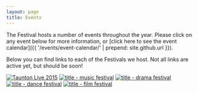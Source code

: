 ```yaml
---
layout: page
title: Events
---
```


The Festival hosts a number of events throughout the year. Please click on any event below for more information, or [click here to see the event calendar]({{ '/events/event-calendar/' | prepend: site.github.url }}).

Below you can find links to each of the Festivals we host. Not all links are active yet, but should be soon!

<a href="{{ '/events/taunton-live-2015/' | prepend: site.github.url }}"><img src="{{ '/wp-content/uploads/2015/05/Taunton-Live-Logo_2C_web_sized.png' | prepend: site.github.url }}" alt="Taunton Live 2015" class="alignleft size-full wp-image-1152" /></a>
<a href="{{ '/events/music-festival' | prepend: site.github.url }}"><img src="{{ '/wp-content/uploads/2014/02/title-music-festival.png' | prepend: site.github.url }}" alt="title - music festival" class="alignleft size-full wp-image-607" /></a>
<a href="{{ '/events/drama-festival' | prepend: site.github.url }}"><img src="{{ '/wp-content/uploads/2014/02/title-drama-festival.png' | prepend: site.github.url }}" alt="title - drama festival" class="alignleft size-full wp-image-610" /></a>
<a href="{{ '/events/dance-festival' | prepend: site.github.url }}"><img src="{{ '/wp-content/uploads/2014/02/title-dance-festival.png' | prepend: site.github.url }}" alt="title - dance festival" class="alignleft size-full wp-image-609" /></a>
<a href="{{ '/events/film-festival/' | prepend: site.github.url }}" title="Film Festival"><img src="{{ '/wp-content/uploads/2014/02/title-film-festival.png' | prepend: site.github.url }}" alt="title - film festival" class="alignleft size-full wp-image-606" /></a>